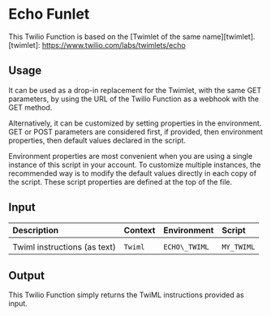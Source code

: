 # Echo Funlet

This Twilio Function is based on the [Twimlet of the same name][twimlet].
[twimlet]: https://www.twilio.com/labs/twimlets/echo

## Usage

It can be used as a drop-in replacement for the Twimlet, with the
same GET parameters, by using the URL of the Twilio Function as
a webhook with the GET method.

Alternatively, it can be customized by setting properties in the
environment. GET or POST parameters are considered first, if provided,
then environment properties, then default values declared in the script.

Environment properties are most convenient when you are using a single
instance of this script in your account. To customize multiple instances,
the recommended way is to modify the default values directly in each copy
of the script. These script properties are defined at the top of the file.

## Input

| Description                  | Context    | Environment    | Script     |
| :--------------------------- | :--------- | :------------- | :--------- |
|                              |            |                |            |
| Twiml instructions (as text) | `Twiml`    | `ECHO\_TWIML`  | `MY_TWIML` |

## Output

This Twilio Function simply returns the TwiML instructions provided as input.
